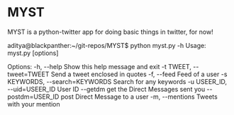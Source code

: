 MYST
====

MYST is a python-twitter app for doing basic things in twitter, for now!

aditya@blackpanther:~/git-repos/MYST$ python myst.py -h
Usage: myst.py [options]

Options:
  -h, --help                       Show this help message and exit
  -t TWEET, --tweet=TWEET          Send a tweet enclosed in quotes
  -f, --feed                       Feed of a user
  -s KEYWORDS, --search=KEYWORDS   Search for any keywords
  -u USEER_ID, --uid=USEER_ID      User ID
  --getdm                          get the Direct Messages sent you
  --postdm=USER_ID                 post Direct Message to a user
  -m, --mentions                   Tweets with your mention

